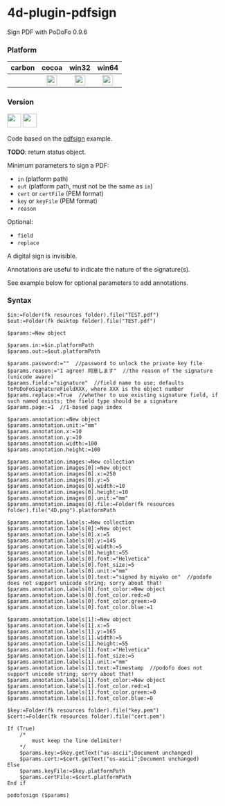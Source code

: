 # 4d-plugin-pdfsign
Sign PDF with PoDoFo 0.9.6

### Platform

| carbon | cocoa | win32 | win64 |
|:------:|:-----:|:---------:|:---------:|
||<img src="https://cloud.githubusercontent.com/assets/1725068/22371562/1b091f0a-e4db-11e6-8458-8653954a7cce.png" width="24" height="24" />|<img src="https://cloud.githubusercontent.com/assets/1725068/22371562/1b091f0a-e4db-11e6-8458-8653954a7cce.png" width="24" height="24" />|<img src="https://cloud.githubusercontent.com/assets/1725068/22371562/1b091f0a-e4db-11e6-8458-8653954a7cce.png" width="24" height="24" />|

### Version

<img width="32" height="32" src="https://user-images.githubusercontent.com/1725068/73986501-15964580-4981-11ea-9ac1-73c5cee50aae.png"> <img src="https://user-images.githubusercontent.com/1725068/73987971-db2ea780-4984-11ea-8ada-e25fb9c3cf4e.png" width="32" height="32" />

Code based on the [pdfsign](http://podofo.sourceforge.net) example. 

**TODO**: return status object.

Minimum parameters to sign a PDF:

* `in` (platform path)
* `out` (platform path, must not be the same as `in`)
* `cert` or `certFile` (PEM format)
* `key` or `keyFile` (PEM format)
* `reason`

Optional:

* `field`
* `replace`

A digital sign is invisible.

Annotations are useful to indicate the nature of the signature(s).

See example below for optional parameters to add annotations.

### Syntax

```4d
$in:=Folder(fk resources folder).file("TEST.pdf")
$out:=Folder(fk desktop folder).file("TEST.pdf")

$params:=New object

$params.in:=$in.platformPath
$params.out:=$out.platformPath

$params.password:=""  //password to unlock the private key file
$params.reason:="I agree! 同意します"  //the reason of the signature (unicode aware)
$params.field:="signature"  //field name to use; defaults toPoDoFoSignatureFieldXXX, where XXX is the object number
$params.replace:=True  //whether to use existing signature field, if such named exists; the field type should be a signature
$params.page:=1  //1-based page index

$params.annotation:=New object
$params.annotation.unit:="mm"
$params.annotation.x:=10
$params.annotation.y:=10
$params.annotation.width:=100
$params.annotation.height:=100

$params.annotation.images:=New collection
$params.annotation.images[0]:=New object
$params.annotation.images[0].x:=250
$params.annotation.images[0].y:=5
$params.annotation.images[0].width:=10
$params.annotation.images[0].height:=10
$params.annotation.images[0].unit:="mm"
$params.annotation.images[0].file:=Folder(fk resources folder).file("4D.png").platformPath

$params.annotation.labels:=New collection
$params.annotation.labels[0]:=New object
$params.annotation.labels[0].x:=5
$params.annotation.labels[0].y:=145
$params.annotation.labels[0].width:=5
$params.annotation.labels[0].height:=55
$params.annotation.labels[0].font:="Helvetica"
$params.annotation.labels[0].font_size:=5
$params.annotation.labels[0].unit:="mm"
$params.annotation.labels[0].text:="signed by miyako on"  //podofo does not support unicode string; sorry about that!
$params.annotation.labels[0].font_color:=New object
$params.annotation.labels[0].font_color.red:=0
$params.annotation.labels[0].font_color.green:=0
$params.annotation.labels[0].font_color.blue:=1

$params.annotation.labels[1]:=New object
$params.annotation.labels[1].x:=5
$params.annotation.labels[1].y:=165
$params.annotation.labels[1].width:=5
$params.annotation.labels[1].height:=55
$params.annotation.labels[1].font:="Helvetica"
$params.annotation.labels[1].font_size:=5
$params.annotation.labels[1].unit:="mm"
$params.annotation.labels[1].text:=Timestamp  //podofo does not support unicode string; sorry about that!
$params.annotation.labels[1].font_color:=New object
$params.annotation.labels[1].font_color.red:=1
$params.annotation.labels[1].font_color.green:=0
$params.annotation.labels[1].font_color.blue:=0

$key:=Folder(fk resources folder).file("key.pem")
$cert:=Folder(fk resources folder).file("cert.pem")

If (True)
	/*
		must keep the line delimiter!
	*/
	$params.key:=$key.getText("us-ascii";Document unchanged)
	$params.cert:=$cert.getText("us-ascii";Document unchanged)
Else 
	$params.keyFile:=$key.platformPath
	$params.certFile:=$cert.platformPath
End if 

podofosign ($params)
```
